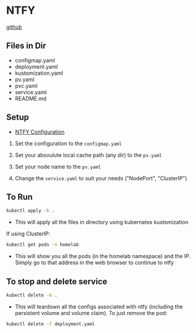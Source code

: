 # NTFY

[github](https://github.com/binwiederhier/ntfy)

## Files in Dir

- configmap.yaml
- deployment.yaml
- kustomization.yaml
- pv.yaml
- pvc.yaml
- service.yaml
- README.md

## Setup

- [NTFY Configuration](https://docs.ntfy.sh/config/)

1. Set the configuration to the `configmap.yaml`

2. Set your absoulute local cache path (any dir) to the `pv.yaml`

3. Set your node name to the `pv.yaml`

4. Change the `service.yaml` to suit your needs ("NodePort", "ClusterIP")


## To Run

```bash
kubectl apply -k .
```

- This will apply all the files in directory using kubernates kustomization

If using ClusterIP:

```bash
kubectl get pods -n homelab
```

- This will show you all the pods (in the homelab namespace) and the IP. Simply go to that address in the web browser to continue to ntfy

## To stop and delete service

```bash
kubectl delete -k .
```

- This will teardown all the configs associated with ntfy (including the persistent volume and volume claim). To just remove the pod:

```bash
kubectl delete -f deployment.yaml
```

